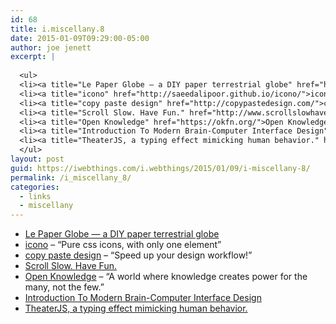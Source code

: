 ```yaml
---
id: 68
title: i.miscellany.8
date: 2015-01-09T09:29:00-05:00
author: joe jenett
excerpt: |
  
  <ul>
  <li><a title="Le Paper Globe — a DIY paper terrestrial globe" href="http://joachimesque.com/globe/index.html.en">Le Paper Globe — a DIY paper terrestrial globe</a></li>
  <li><a title="icono" href="http://saeedalipoor.github.io/icono/">icono</a> &ndash; “Pure css icons, with only one element”</li>
  <li><a title="copy paste design" href="http://copypastedesign.com/">copy paste design</a> &ndash; “Speed up your design workflow!”</li>
  <li><a title="Scroll Slow. Have Fun." href="http://www.scrollslowhavefun.com/">Scroll Slow. Have Fun.</a></li>
  <li><a title="Open Knowledge" href="https://okfn.org/">Open Knowledge</a> &ndash; “A world where knowledge creates power for the many, not the few.”</li>
  <li><a title="Introduction To Modern Brain-Computer Interface Design" href="http://sccn.ucsd.edu/wiki/Introduction_To_Modern_Brain-Computer_Interface_Design">Introduction To Modern Brain-Computer Interface Design</a></li>
  <li><a title="TheaterJS, a typing effect mimicking human behavior." href="http://gabinaureche.com/TheaterJS/">TheaterJS, a typing effect mimicking human behavior.</a></li>
  </ul>
layout: post
guid: https://iwebthings.com/i.webthings/2015/01/09/i-miscellany-8/
permalink: /i_miscellany_8/
categories:
  - links
  - miscellany
---
```

  * [Le Paper Globe — a DIY paper terrestrial globe](http://joachimesque.com/globe/index.html.en "Le Paper Globe — a DIY paper terrestrial globe")
  * [icono](http://saeedalipoor.github.io/icono/ "icono") &ndash; “Pure css icons, with only one element”
  * [copy paste design](http://copypastedesign.com/ "copy paste design") &ndash; “Speed up your design workflow!”
  * [Scroll Slow. Have Fun.](http://www.scrollslowhavefun.com/ "Scroll Slow. Have Fun.")
  * [Open Knowledge](https://okfn.org/ "Open Knowledge") &ndash; “A world where knowledge creates power for the many, not the few.”
  * [Introduction To Modern Brain-Computer Interface Design](http://sccn.ucsd.edu/wiki/Introduction_To_Modern_Brain-Computer_Interface_Design "Introduction To Modern Brain-Computer Interface Design")
  * [TheaterJS, a typing effect mimicking human behavior.](http://gabinaureche.com/TheaterJS/ "TheaterJS, a typing effect mimicking human behavior.")